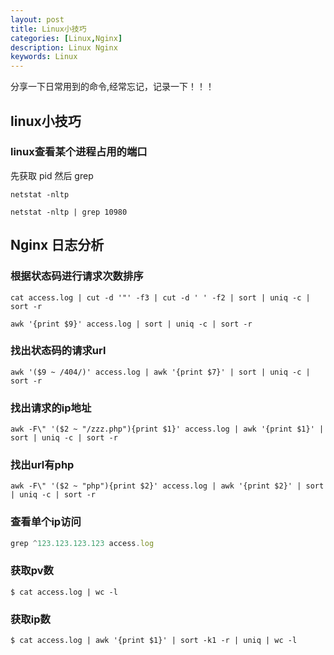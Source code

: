 ```yaml
---
layout: post
title: Linux小技巧
categories: [Linux,Nginx]
description: Linux Nginx
keywords: Linux
---
```


分享一下日常用到的命令,经常忘记，记录一下！！！

## linux小技巧

### linux查看某个进程占用的端口

先获取 pid 然后 grep

```
netstat -nltp 

netstat -nltp | grep 10980
```

## Nginx 日志分析

### 根据状态码进行请求次数排序

```
cat access.log | cut -d '"' -f3 | cut -d ' ' -f2 | sort | uniq -c | sort -r
```

```
awk '{print $9}' access.log | sort | uniq -c | sort -r
```

### 找出状态码的请求url

```
awk '($9 ~ /404/)' access.log | awk '{print $7}' | sort | uniq -c | sort -r
```

### 找出请求的ip地址

```
awk -F\" '($2 ~ "/zzz.php"){print $1}' access.log | awk '{print $1}' | sort | uniq -c | sort -r
```

### 找出url有php

```
awk -F\" '($2 ~ "php"){print $2}' access.log | awk '{print $2}' | sort | uniq -c | sort -r
```

### 查看单个ip访问

```javascript
grep ^123.123.123.123 access.log 
```

### 获取pv数

```
$ cat access.log | wc -l
```

### 获取ip数

```
$ cat access.log | awk '{print $1}' | sort -k1 -r | uniq | wc -l
```